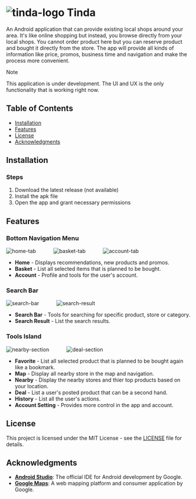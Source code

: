 # ![tinda-logo](https://github.com/Mindkerchief/Tinda/assets/130748576/ddc0b66d-b5b2-49dd-b8b0-50cb54552e38) Tinda
An Android application that can provide existing local shops around your area. It's like online shopping but instead, you browse directly from your local shops. You cannot order product here but you can reserve product and bought it directly from the store. The app will provide all kinds of information like price, promos, business time and navigation and make the process more convenient.
> [!NOTE]
> This application is under development. The UI and UX is the only functionality that is working right now.

## Table of Contents
- [Installation](#installation)
- [Features](#features)
- [License](#license)
- [Acknowledgments](#acknowledgments)

## Installation
### Steps
1. Download the latest release (not available)
2. Install the apk file
3. Open the app and grant necessary permissions

## Features
### Bottom Navigation Menu

<div>
  <img src="https://github.com/Mindkerchief/Tinda/assets/130748576/8bd781a3-3a9c-43c1-8844-8b608ff0fa5d" alt="home-tab">
  &nbsp;&nbsp;&nbsp;&nbsp;&nbsp;&nbsp;&nbsp;&nbsp;&nbsp;&nbsp;
  <img src="https://github.com/Mindkerchief/Tinda/assets/130748576/de6f8dda-cfcb-4e9e-a690-e2aa83a4445d" alt="basket-tab">
  &nbsp;&nbsp;&nbsp;&nbsp;&nbsp;&nbsp;&nbsp;&nbsp;&nbsp;&nbsp;
  <img src="https://github.com/Mindkerchief/Tinda/assets/130748576/9a66cd7c-2b93-41b1-b7c6-9d012c4acb0c" alt="account-tab">
</div>

- **Home** - Displays recommendations, new products and promos.
- **Basket** - List all selected items that is planned to be bought.
- **Account** - Profile and tools for the user's account.

### Search Bar

<div>
  <img src="https://github.com/Mindkerchief/Tinda/assets/130748576/6b70f3b1-8533-4a45-85c4-ba1918f6a262" alt="search-bar">
  &nbsp;&nbsp;&nbsp;&nbsp;&nbsp;&nbsp;&nbsp;&nbsp;&nbsp;&nbsp;
  <img src="https://github.com/Mindkerchief/Tinda/assets/130748576/d6e6985c-37e1-4743-a777-4abace6f509a" alt="search-result">
</div>

- **Search Bar** - Tools for searching for specific product, store or category.
- **Search Result** - List the search results.

### Tools Island

<div>
  <img src="https://github.com/Mindkerchief/Tinda/assets/130748576/fd315f5a-049e-4f16-b006-a6e92bed009d" alt="nearby-section">
  &nbsp;&nbsp;&nbsp;&nbsp;&nbsp;&nbsp;&nbsp;&nbsp;&nbsp;&nbsp;
  <img src="https://github.com/Mindkerchief/Tinda/assets/130748576/7c2a8683-60d3-4d5c-ac8e-94cbdb103524" alt="deal-section">
</div>

- **Favorite** - List all selected product that is planned to be bought again like a bookmark.
- **Map** - Display all nearby store in the map and navigation.
- **Nearby** - Display the nearby stores and thier top products based on your location.
- **Deal** - List a user's posted product that can be a second hand.
- **History** - List all the user's actions.
- **Account Setting** - Provides more control in the app and account.

## License
This project is licensed under the MIT License - see the [LICENSE](LICENSE) file for details.

## Acknowledgments
- **[Android Studio](https://developer.android.com/studio)**: The official IDE for Android development by Google.
- **[Google Maps](https://developers.google.com/maps)**: A web mapping platform and consumer application by Google.
